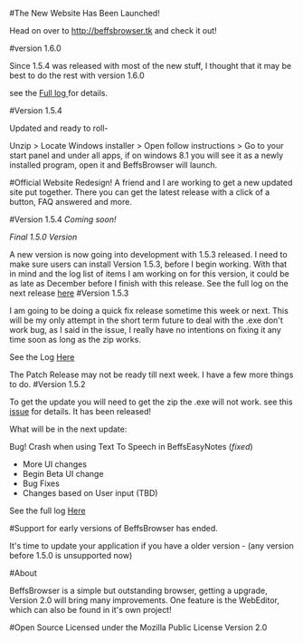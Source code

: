 #The New Website Has Been Launched!

Head on over to http://beffsbrowser.tk and check it out!

#version 1.6.0 

Since 1.5.4 was released with most of the new stuff, I thought that it may be best to do the rest with version 1.6.0 

see the <a href="https://github.com/jdc20181/BeffsBrowser/wiki/Version-1.6.0">Full log </a> for details.



#Version 1.5.4 

Updated and ready to roll- 

Unzip > Locate Windows installer > Open follow instructions > Go to your start panel and under all apps, if on windows 8.1 you will see it as a newly installed program, open it and BeffsBrowser will launch. 

#Official Website Redesign!
A friend and I are working to get a new updated site put together. There you can get the latest release with a click of a button, FAQ answered and more. 


#Version 1.5.4 *Coming soon!*

*Final 1.5.0 Version*

A new version is now going into development with 1.5.3 released. I need to make sure users can install Version 1.5.3, before I begin working. With that in mind and the log list of items I am working on for this version, it could be as late as December before I finish with this release. 
See the full log on the next release <a href="https://github.com/jdc20181/BeffsBrowser/wiki/Version-1.5.4">here</a>
#Version 1.5.3 

I am going to be doing a quick fix release sometime this week or next. This will be my only attempt in the short term future to deal with the .exe don't work bug, as I said in the issue, I really have no intentions on fixing it any time soon as long as the zip works. 

See the Log <a href = "https://github.com/jdc20181/BeffsBrowser/wiki/Version-1.5.3-Bug-fixes-Patch-Release">Here</a>

The Patch Release may not be ready till next week. I have a few more things to do.
#Version 1.5.2 

To get the update you will need to get the zip the .exe will not work. see this <a href="https://github.com/jdc20181/BeffsBrowser/issues/3">issue</a> for details. 
It has been released!

What will be in the next update:

Bug! Crash when using Text To Speech in BeffsEasyNotes (*fixed*)

 - More UI changes 
 - Begin Beta UI change 
 - Bug Fixes 
 - Changes based on User input (TBD)
 
 See the full log <a href="https://github.com/jdc20181/BeffsBrowser/wiki/Version-1.5.2">Here</a>
 
#Support for early versions of BeffsBrowser has ended. 

It's time to update your application if you have a older version - (any version before 1.5.0 is unsupported now)






#About

BeffsBrowser is a simple but outstanding browser, getting a upgrade, Version 2.0 will bring many improvements. One feature is the WebEditor, which can also be found in it's own project!

#Open Source
Licensed under the Mozilla Public License Version 2.0 

